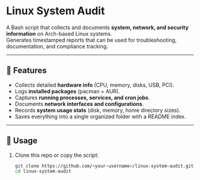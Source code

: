 # Linux System Audit

A Bash script that collects and documents **system, network, and security information** on Arch-based Linux systems.  
Generates timestamped reports that can be used for troubleshooting, documentation, and compliance tracking.  

---

## 📌 Features
- Collects detailed **hardware info** (CPU, memory, disks, USB, PCI).  
- Logs **installed packages** (pacman + AUR).  
- Captures **running processes, services, and cron jobs**.  
- Documents **network interfaces and configurations**.  
- Records **system usage stats** (disk, memory, home directory sizes).  
- Saves everything into a single organized folder with a README index.  

---

## 🚀 Usage

1. Clone this repo or copy the script:
   ```bash
   git clone https://github.com/<your-username>/linux-system-audit.git
   cd linux-system-audit
